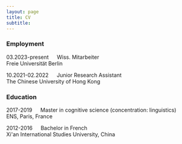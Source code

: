 ```yaml
---
layout: page
title: CV
subtitle: 
---
```



### Employment
    
03.2023-present &emsp; Wiss. Mitarbeiter \
    Freie Universität Berlin
    
10.2021-02.2022 &emsp; Junior Research Assistant \
    The Chinese University of Hong Kong
  
### Education

2017-2019 &emsp; Master in cognitive science (concentration: linguistics) \
    ENS, Paris, France

2012-2016 &emsp; Bachelor in French \
    Xi'an International Studies University, China
